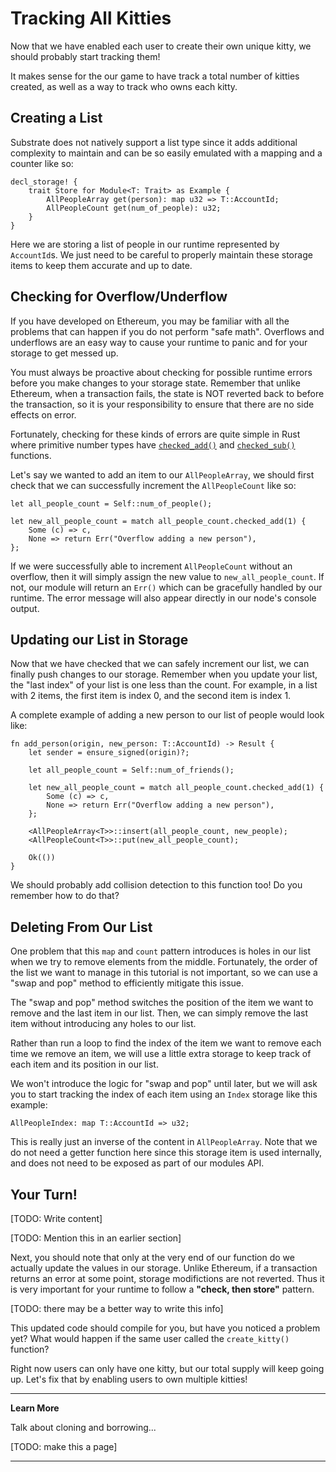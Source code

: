 Tracking All Kitties
===

Now that we have enabled each user to create their own unique kitty, we should probably start tracking them!

It makes sense for the our game to have track a total number of kitties created, as well as a way to track who owns each kitty.

## Creating a List

Substrate does not natively support a list type since it adds additional complexity to maintain and can be so easily emulated with a mapping and a counter like so:

```
decl_storage! {
    trait Store for Module<T: Trait> as Example {
        AllPeopleArray get(person): map u32 => T::AccountId;
        AllPeopleCount get(num_of_people): u32;
    }
}
```

Here we are storing a list of people in our runtime represented by `AccountId`s. We just need to be careful to properly maintain these storage items to keep them accurate and up to date.

## Checking for Overflow/Underflow

If you have developed on Ethereum, you may be familiar with all the problems that can happen if you do not perform "safe math". Overflows and underflows are an easy way to cause your runtime to panic and for your storage to get messed up.

You must always be proactive about checking for possible runtime errors before you make changes to your storage state. Remember that unlike Ethereum, when a transaction fails, the state is NOT reverted back to before the transaction, so it is your responsibility to ensure that there are no side effects on error.

Fortunately, checking for these kinds of errors are quite simple in Rust where primitive number types have [`checked_add()`](https://doc.rust-lang.org/std/primitive.u32.html#method.checked_add) and [`checked_sub()`](https://doc.rust-lang.org/std/primitive.u32.html#method.checked_sub) functions.

Let's say we wanted to add an item to our `AllPeopleArray`, we should first check that we can successfully increment the `AllPeopleCount` like so:

```
let all_people_count = Self::num_of_people();

let new_all_people_count = match all_people_count.checked_add(1) {
    Some (c) => c,
    None => return Err("Overflow adding a new person"),
};
```

If we were successfully able to increment `AllPeopleCount` without an overflow, then it will simply assign the new value to `new_all_people_count`. If not, our module will return an `Err()` which can be gracefully handled by our runtime. The error message will also appear directly in our node's console output.

## Updating our List in Storage

Now that we have checked that we can safely increment our list, we can finally push changes to our storage. Remember when you update your list, the "last index" of your list is one less than the count. For example, in a list with 2 items, the first item is index 0, and the second item is index 1.

A complete example of adding a new person to our list of people would look like:

```
fn add_person(origin, new_person: T::AccountId) -> Result {
    let sender = ensure_signed(origin)?;

    let all_people_count = Self::num_of_friends();
    
    let new_all_people_count = match all_people_count.checked_add(1) {
        Some (c) => c,
        None => return Err("Overflow adding a new person"),
    };

    <AllPeopleArray<T>>::insert(all_people_count, new_people);
    <AllPeopleCount<T>>::put(new_all_people_count);

    Ok(())
}
```

We should probably add collision detection to this function too! Do you remember how to do that?

## Deleting From Our List

One problem that this `map` and `count` pattern introduces is holes in our list when we try to remove elements from the middle. Fortunately, the order of the list we want to manage in this tutorial is not important, so we can use a "swap and pop" method to efficiently mitigate this issue.

The "swap and pop" method switches the position of the item we want to remove and the last item in our list. Then, we can simply remove the last item without introducing any holes to our list.

Rather than run a loop to find the index of the item we want to remove each time we remove an item, we will use a little extra storage to keep track of each item and its position in our list.

We won't introduce the logic for "swap and pop" until later, but we will ask you to start tracking the index of each item using an `Index` storage like this example:

```
AllPeopleIndex: map T::AccountId => u32;
```

This is really just an inverse of the content in `AllPeopleArray`. Note that we do not need a getter function here since this storage item is used internally, and does not need to be exposed as part of our modules API.

## Your Turn!

[TODO: Write content]

[TODO: Mention this in an earlier section]

Next, you should note that only at the very end of our function do we actually update the values in our storage. Unlike Ethereum, if a transaction returns an error at some point, storage modifictions are not reverted. Thus it is very important for your runtime to follow a **"check, then store"** pattern.

[TODO: there may be a better way to write this info]

This updated code should compile for you, but have you noticed a problem yet? What would happen if the same user called the `create_kitty()` function?

Right now users can only have one kitty, but our total supply will keep going up. Let's fix that by enabling users to own multiple kitties!

---
**Learn More**

Talk about cloning and borrowing...

[TODO: make this a page]

---